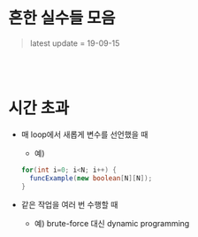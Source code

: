 # 흔한 실수들 모음
> latest update = 19-09-15

<br><br>

# 시간 초과
* 매 loop에서 새롭게 변수를 선언했을 때
  - 예)
  ``` java
  for(int i=0; i<N; i++) {
    funcExample(new boolean[N][N]);
  }
  ```

* 같은 작업을 여러 번 수행할 때
  - 예) brute-force 대신 dynamic programming

